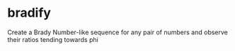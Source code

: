 bradify
=======

Create a Brady Number-like sequence for any pair of numbers and observe their ratios tending towards phi
